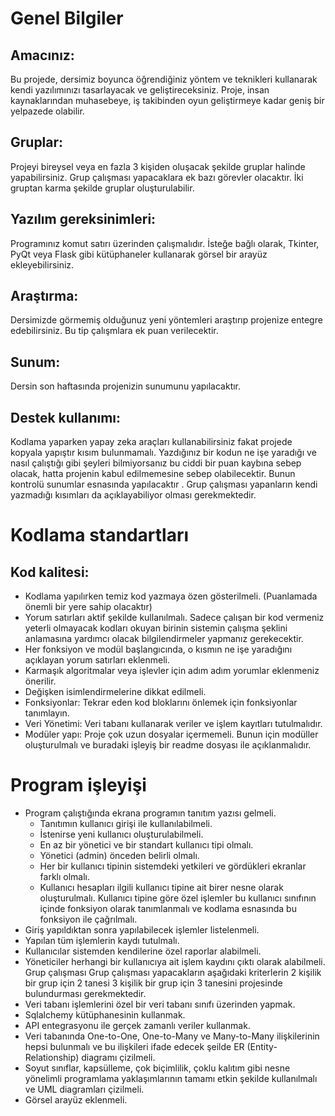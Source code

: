 # Genel Bilgiler
## Amacınız: 
Bu projede, dersimiz boyunca öğrendiğiniz yöntem ve teknikleri kullanarak kendi yazılımınızı tasarlayacak ve geliştireceksiniz. Proje, insan kaynaklarından muhasebeye, iş takibinden oyun geliştirmeye kadar geniş bir yelpazede olabilir.
## Gruplar: 
Projeyi bireysel veya en fazla 3 kişiden oluşacak şekilde gruplar halinde yapabilirsiniz. Grup çalışması yapacaklara ek bazı görevler olacaktır. İki gruptan karma şekilde gruplar oluşturulabilir.
## Yazılım gereksinimleri: 
Programınız komut satırı üzerinden çalışmalıdır. İsteğe bağlı olarak, Tkinter, PyQt veya Flask gibi kütüphaneler kullanarak görsel bir arayüz ekleyebilirsiniz.
## Araştırma: 
Dersimizde görmemiş olduğunuz yeni yöntemleri araştırıp projenize entegre edebilirsiniz. Bu tip çalışmlara ek puan verilecektir.
## Sunum: 
Dersin son haftasında projenizin sunumunu yapılacaktır.
## Destek kullanımı: 
Kodlama yaparken yapay zeka araçları kullanabilirsiniz fakat projede kopyala yapıştır kısım bulunmamalı. Yazdığınız bir kodun ne işe yaradığı ve nasıl çalıştığı gibi şeyleri bilmiyorsanız bu ciddi bir puan kaybına sebep olacak, hatta projenin kabul edilmemesine sebep olabilecektir. Bunun kontrolü sunumlar esnasında yapılacaktır . Grup çalışması yapanların kendi yazmadığı kısımları da açıklayabiliyor olması gerekmektedir.
# Kodlama standartları
## Kod kalitesi: 
- Kodlama yapılırken temiz kod yazmaya özen gösterilmeli. (Puanlamada önemli bir yere sahip olacaktır)
- Yorum satırları aktif şekilde kullanılmalı. Sadece çalışan bir kod vermeniz yeterli olmayacak kodları okuyan birinin sistemin çalışma şeklini anlamasına yardımcı olacak bilgilendirmeler yapmanız gerekecektir.
- Her fonksiyon ve modül başlangıcında, o kısmın ne işe yaradığını açıklayan yorum satırları eklenmeli.
- Karmaşık algoritmalar veya işlevler için adım adım yorumlar eklenmeniz önerilir.
- Değişken isimlendirmelerine dikkat edilmeli.
- Fonksiyonlar: Tekrar eden kod bloklarını önlemek için fonksiyonlar tanımlayın.
- Veri Yönetimi: Veri tabanı kullanarak veriler ve işlem kayıtları tutulmalıdır.
- Modüler yapı: Proje çok uzun dosyalar içermemeli. Bunun için modüller oluşturulmalı ve buradaki işleyiş bir readme dosyası ile açıklanmalıdır.
# Program işleyişi
- Program çalıştığında ekrana programın tanıtım yazısı gelmeli.
  -  Tanıtımın kullanıcı girişi ile kullanılabilmeli.
  -  İstenirse yeni kullanıcı oluşturulabilmeli.
  -  En az bir yönetici ve bir standart kullanıcı tipi olmalı.
  -  Yönetici (admin) önceden belirli olmalı.
  -  Her bir kullanıcı tipinin sistemdeki yetkileri ve gördükleri ekranlar farklı olmalı.
  -  Kullanıcı hesapları ilgili kullanıcı tipine ait birer nesne olarak oluşturulmalı. Kullanıcı tipine göre özel işlemler bu kullanıcı sınıfının içinde fonksiyon olarak tanımlanmalı ve kodlama esnasında bu fonksiyon ile çağrılmalı.
- Giriş yapıldıktan sonra yapılabilecek işlemler listelenmeli.
- Yapılan tüm işlemlerin kaydı tutulmalı.
- Kullanıcılar sistemden kendilerine özel raporlar alabilmeli.
- Yöneticiler herhangi bir kullanıcıya ait işlem kaydını çıktı olarak alabilmeli.
Grup çalışması
Grup çalışması yapacakların aşağıdaki kriterlerin 2 kişilik bir grup için 2 tanesi 3 kişilik bir grup için 3 tanesini projesinde bulundurması gerekmektedir.
-  Veri tabanı işlemlerini özel bir veri tabanı sınıfı üzerinden yapmak.
- Sqlalchemy kütüphanesinin kullanmak.
- API entegrasyonu ile gerçek zamanlı veriler kullanmak.
- Veri tabanında One-to-One, One-to-Many ve Many-to-Many ilişkilerinin hepsi bulunmalı ve bu ilişkileri ifade edecek şeilde ER (Entity-Relationship) diagramı çizilmeli.
- Soyut sınıflar, kapsülleme, çok biçimlilik, çoklu kalıtım gibi nesne yönelimli programlama yaklaşımlarının tamamı etkin şekilde kullanılmalı ve UML diagramları çizilmeli.
- Görsel arayüz eklenmeli.

